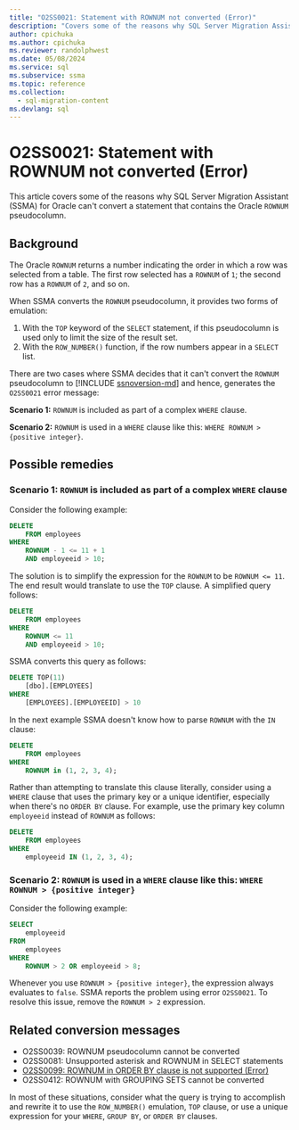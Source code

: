 ```yaml
---
title: "O2SS0021: Statement with ROWNUM not converted (Error)"
description: "Covers some of the reasons why SQL Server Migration Assistant (SSMA) for Oracle cannot convert a statement that contains the Oracle ROWNUM pseudocolumn."
author: cpichuka
ms.author: cpichuka
ms.reviewer: randolphwest
ms.date: 05/08/2024
ms.service: sql
ms.subservice: ssma
ms.topic: reference
ms.collection:
  - sql-migration-content
ms.devlang: sql
---
```


# O2SS0021: Statement with ROWNUM not converted (Error)

This article covers some of the reasons why SQL Server Migration Assistant (SSMA) for Oracle can't convert a statement that contains the Oracle `ROWNUM` pseudocolumn.

## Background

The Oracle `ROWNUM` returns a number indicating the order in which a row was selected from a table. The first row selected has a `ROWNUM` of `1`; the second row has a `ROWNUM` of `2`, and so on.

When SSMA converts the `ROWNUM` pseudocolumn, it provides two forms of emulation:

1. With the `TOP` keyword of the `SELECT` statement, if this pseudocolumn is used only to limit the size of the result set.
1. With the `ROW_NUMBER()` function, if the row numbers appear in a `SELECT` list.

There are two cases where SSMA decides that it can't convert the `ROWNUM` pseudocolumn to [!INCLUDE [ssnoversion-md](../../../includes/ssnoversion-md.md)] and hence, generates the `O2SS0021` error message:

**Scenario 1:** `ROWNUM` is included as part of a complex `WHERE` clause.

**Scenario 2:** `ROWNUM` is used in a `WHERE` clause like this: `WHERE ROWNUM > {positive integer}`.

## Possible remedies

### Scenario 1: `ROWNUM` is included as part of a complex `WHERE` clause

Consider the following example:

```sql
DELETE
    FROM employees
WHERE
    ROWNUM - 1 <= 11 + 1
    AND employeeid > 10;
```

The solution is to simplify the expression for the `ROWNUM` to be `ROWNUM <= 11`. The end result would translate to use the `TOP` clause. A simplified query follows:

```sql
DELETE
    FROM employees
WHERE
    ROWNUM <= 11
    AND employeeid > 10;
```

SSMA converts this query as follows:

```sql
DELETE TOP(11)
    [dbo].[EMPLOYEES]
WHERE
    [EMPLOYEES].[EMPLOYEEID] > 10
```

In the next example SSMA doesn't know how to parse `ROWNUM` with the `IN` clause:

```sql
DELETE
    FROM employees
WHERE
    ROWNUM in (1, 2, 3, 4);
```

Rather than attempting to translate this clause literally, consider using a `WHERE` clause that uses the primary key or a unique identifier, especially when there's no `ORDER BY` clause. For example, use the primary key column `employeeid` instead of `ROWNUM` as follows:

```sql
DELETE
    FROM employees
WHERE
    employeeid IN (1, 2, 3, 4);
```

### Scenario 2: `ROWNUM` is used in a `WHERE` clause like this: `WHERE ROWNUM > {positive integer}`

Consider the following example:

```sql
SELECT
    employeeid
FROM
    employees
WHERE
    ROWNUM > 2 OR employeeid > 8;
```

Whenever you use `ROWNUM > {positive integer}`, the expression always evaluates to `false`. SSMA reports the problem using error `O2SS0021`. To resolve this issue, remove the `ROWNUM > 2` expression.

## Related conversion messages

- O2SS0039: ROWNUM pseudocolumn cannot be converted
- O2SS0081: Unsupported asterisk and ROWNUM in SELECT statements
- [O2SS0099: ROWNUM in ORDER BY clause is not supported (Error)](o2ss0099.md)
- O2SS0412: ROWNUM with GROUPING SETS cannot be converted

In most of these situations, consider what the query is trying to accomplish and rewrite it to use the `ROW_NUMBER()` emulation, `TOP` clause, or use a unique expression for your `WHERE`, `GROUP BY`, or `ORDER BY` clauses.
